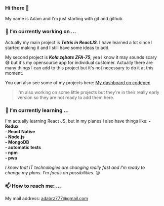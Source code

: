 ### Hi there 👋
My name is Adam and I'm just starting with git and github.

### 🔭 I’m currently working on ...
Actually my main project is ***Tetris in ReactJS***. I have learned a lot since I started making it and I still have some ideas to add.

My second project is ***Koła zębate ZFA-75***, yea I know it may sounds scary :sweat_smile: but it's my opensource app for individual customer. Actually there are many things I can add to this project but it's not necessary to do it at this moment.

You can also see some of my projects here: [My dashboard on codepen](https://codepen.io/dashboard/)

>I'm also working on some little projects but they're in their really early version so they are not ready to add them here.

### 🌱 I’m currently learning ...
I'm actually learning React JS, but in my planes I also have things like:
**- Redux**  
**- React Native**  
**- Node.js**  
**- MongoDB**  
**- automatic tests**  
**- npm**  
**- pwa**  

*I know that IT technologies are changing really fast and I'm ready to change my plans. I'm focus on possibilities.*  :relieved:

### 📫 How to reach me: ...
My mail address: adabrz777@gmail.com

<!--
**adabrz777/adabrz777** is a ✨ _special_ ✨ repository because its `README.md` (this file) appears on your GitHub profile.

Here are some ideas to get you started:

- 
- 
- 👯 I’m looking to collaborate on ...
- 🤔 I’m looking for help with ...
- 💬 Ask me about ...
- 📫 How to reach me: ...
- 😄 Pronouns: ...
- ⚡ Fun fact: ...
-->
